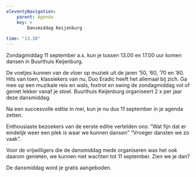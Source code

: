 ```yaml
---
eleventyNavigation:
    parent: Agenda
    key: >
        Dansmiddag Keijenburg
        
time: "13.30"
---
```


Zondagmiddag 11 september a.s. kun je tussen 13.00 en 17.00 uur komen dansen in Buurthuis Keijenburg. 

De voetjes kunnen van de vloer op muziek uit de jaren ’50, ’60, ’70 en ’80. 
Hits van toen, klassiekers van nu, Duo Eradic heeft het allemaal bij zich. 
Ga mee op een muzikale reis en wals, foxtrot en swing de zondagmiddag vol of geniet lekker vanaf je stoel.
Buurthuis Keijenburg organiseert 2 x per jaar deze dansmiddag. 

Na een succesvolle editie in mei, kun je nu dus 11 september in je agenda zetten. 

Enthousiaste bezoekers van de eerste editie vertelden ons: 
“Wat fijn dat er eindelijk weer een plek is waar we kunnen dansen” “Vroeger dansten we zo vaak”.  

Voor de vrijwilligers die de dansmiddag mede organiseren was het ook daarom genieten, we kunnen niet wachten tot 11 september.
Zien we je dan? 

De dansmiddag word je gratis aangeboden. 

